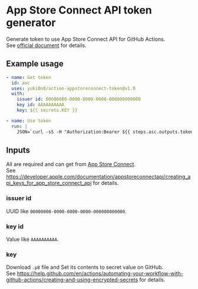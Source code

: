 # App Store Connect API token generator

Generate token to use App Store Connect API for GitHub Actions.<br>
See [official document](https://developer.apple.com/documentation/appstoreconnectapi) for details.

## Example usage

```yml
- name: Get token
  id: asc
  uses: yuki0n0/action-appstoreconnect-token@v1.0
  with:
    issuer id: 00000000-0000-0000-0000-000000000000
    key id: AAAAAAAAAA
    key: ${{ secrets.KEY }}

- name: Use token
  run: |
    JSON=`curl -sS -H "Authorization:Bearer ${{ steps.asc.outputs.token }}" https://api.appstoreconnect.apple.com/v1/apps`
```

## Inputs
All are required and can get from [App Store Connect](https://appstoreconnect.apple.com/access/api).<br>
See https://developer.apple.com/documentation/appstoreconnectapi/creating_api_keys_for_app_store_connect_api for details.

### issuer id
UUID like `00000000-0000-0000-0000-000000000000`.

### key id
Value like `AAAAAAAAAA`.

### key
Download `.p8` file and Set its contents to secret value on GitHub.<br>
See https://help.github.com/en/actions/automating-your-workflow-with-github-actions/creating-and-using-encrypted-secrets for details.